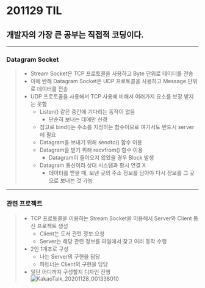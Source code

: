 # 201129 TIL
## 개발자의 가장 큰 공부는 직접적 코딩이다.
----------------------------------------
### Datagram Socket
> * Stream Socket은 TCP 프로토콜을 사용하고 Byte 단위로 데이터를 전송
> * 이에 반해 Datagram Socket은 UDP 프로토콜을 사용하고 Message 단위로 데이터를 전송
> * UDP 프로토콜을 사용해서 TCP 사용에 비해서 여러가지 요소를 보장 받지는 못함
>   * Listen() 같은 중간에 기다리는 동작이 없음
>     * 단순히 보내는 데에만 신경
>   * 참고로 bind()는 주소를 지정하는 함수이므로 여기서도 반드시 server에 필요
>   * Datagram을 보내기 위해 sendto() 함수 이용
>   * Datagram을 받기 위해 recvfrom() 함수 이용
>     * Datagram이 들어오지 않았을 경우 Block 발생
>   * Datagram 통신이라 상대 시스템과 항시 연결 X
>     * 데이터를 받을 때, 보낸 곳의 주소 정보를 담아야 다시 정보를 그 곳으로 보내는 것 가능
----------------------------
### 관련 프로젝트
> * TCP 프로토콜을 이용하는 Stream Socket을 이용해서 Server와 Client 통신 프로젝트 생성
>   * Client는 도서 관련 정보 요청
>   * Server는 해당 관련 정보를 파일에서 찾고 여러 동작 수행
> * 2인 1개조로 구성
>   * 나는 Server의 구현을 담당
>   * 파트너는 Client의 구현을 담당
> * 일단 어디까지 구성할지 디자인 진행
![KakaoTalk_20201128_001338010](https://user-images.githubusercontent.com/67555400/100548361-63cd5a00-32af-11eb-9be4-a8f19d7cf4c1.jpg)
